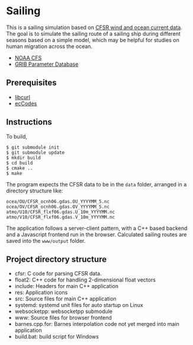 # Sailing
This is a sailing simulation based on [CFSR wind and ocean current data](https://nomads.ncdc.noaa.gov/data/). The goal is to simulate the sailing route of a sailing ship during different seasons based on a simple model, which may be helpful for studies on human migration across the ocean.

* [NOAA CFS](https://www.ncdc.noaa.gov/data-access/model-data/model-datasets/climate-forecast-system-version2-cfsv2)
* [GRIB Parameter Database](https://apps.ecmwf.int/codes/grib/param-db/)

## Prerequisites

* [libcurl](https://curl.haxx.se/libcurl/)
* [ecCodes](https://confluence.ecmwf.int//display/ECC/ecCodes+Home)

## Instructions

To build,
```console
$ git submodule init
$ git submodule update
$ mkdir build
$ cd build
$ cmake ..
$ make
```

The program expects the CFSR data to be in the `data` folder, arranged in a directory structure like:
```
ocea/OU/CFSR_ocnh06.gdas.OU_YYYYMM_5.nc
ocea/OV/CFSR_ocnh06.gdas.OV_YYYYMM_5.nc
atmo/U10/CFSR_flxf06.gdas.U_10m_YYYYMM.nc
atmo/V10/CFSR_flxf06.gdas.V_10m_YYYYMM.nc
```

The application follows a server-client pattern, with a C++ based backend and a Javascript frontend run in the browser. Calculated sailing routes are saved into the `www/output` folder.

## Project directory structure
* cfsr: C code for parsing CFSR data.
* float2: C++ code for handling 2-dimensional float vectors
* include: Headers for main C++ application
* res: Application icons
* src: Source files for main C++ application
* systemd: systemd unit files for auto startup on Linux
* websocketpp: websocketpp submodule
* www: Source files for browser frontend
* barnes.cpp.for: Barnes interpolation code not yet merged into main application
* build.bat: build script for Windows

